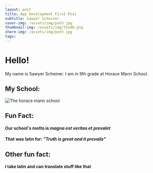 ```yaml
---
layout: post
title: App Development First Post
subtitle: Sawyer Scheiner
cover-img: /assets/img/path.jpg
thumbnail-img: /assets/img/thumb.png
share-img: /assets/img/path.jpg
tags:
---
```


# Hello!
My name is Sawyer Scheiner. I am in 9th grade at Horace Mann School. 

## My School:
![The horace mann school](https://d13b2ieg84qqce.cloudfront.net/8bb75281ba1f5c160a69dd4ada81feb2cb89a105.jpg)

## **Fun Fact:** 
#### Our school's motto is _magna est veritas et prevalet_  
#### That was latin for: _"Truth is great and it prevails"_

## **Other fun fact:** 
#### I take latin and can translate stuff like that
